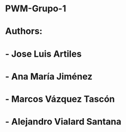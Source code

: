 # PWM-Grupo-1

# Authors:

# - Jose Luis Artiles
# - Ana María Jiménez
# - Marcos Vázquez Tascón
# - Alejandro Vialard Santana
